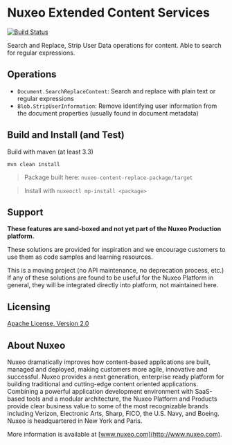 # Nuxeo Extended Content Services

[![Build Status](https://qa.nuxeo.org/jenkins/buildStatus/icon?job=Sandbox/sandbox_nuxeo-content-replace-master)](https://qa.nuxeo.org/jenkins/view/Sandbox/job/Sandbox/job/sandbox_nuxeo-content-replace-master/)

Search and Replace, Strip User Data operations for content.  Able to search for regular expressions.

## Operations

* `Document.SearchReplaceContent`: Search and replace with plain text or regular expressions
* `Blob.StripUserInformation`: Remove identifying user information from the document properties (usually found in document metadata)

## Build and Install (and Test)

Build with maven (at least 3.3)

```
mvn clean install
```

> Package built here: `nuxeo-content-replace-package/target`

> Install with `nuxeoctl mp-install <package>`

## Support

**These features are sand-boxed and not yet part of the Nuxeo Production platform.**

These solutions are provided for inspiration and we encourage customers to use them as code samples and learning resources.

This is a moving project (no API maintenance, no deprecation process, etc.) If any of these solutions are found to be useful for the Nuxeo Platform in general, they will be integrated directly into platform, not maintained here.

## Licensing

[Apache License, Version 2.0](http://www.apache.org/licenses/LICENSE-2.0)

## About Nuxeo

Nuxeo dramatically improves how content-based applications are built, managed and deployed, making customers more agile, innovative and successful. Nuxeo provides a next generation, enterprise ready platform for building traditional and cutting-edge content oriented applications. Combining a powerful application development environment with SaaS-based tools and a modular architecture, the Nuxeo Platform and Products provide clear business value to some of the most recognizable brands including Verizon, Electronic Arts, Sharp, FICO, the U.S. Navy, and Boeing. Nuxeo is headquartered in New York and Paris.

More information is available at [www.nuxeo.com](http://www.nuxeo.com).

